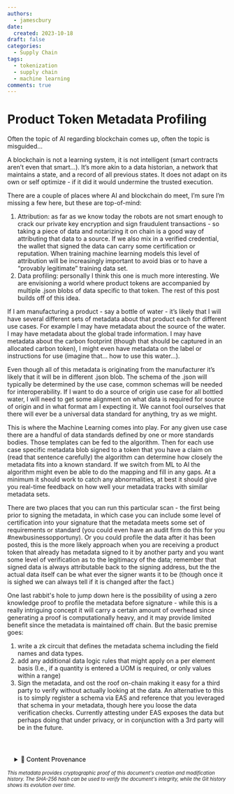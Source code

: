 ```yaml
---
authors:
  - jamescbury
date:
  created: 2023-10-18
draft: false
categories:
  - Supply Chain
tags:
  - tokenization
  - supply chain
  - machine learning
comments: true
---
```


# Product Token Metadata Profiling

Often the topic of AI regarding blockchain comes up, often the topic is misguided…

A blockchain is not a learning system, it is not intelligent (smart contracts aren’t even that smart…).  It’s more akin to a data historian, a network that maintains a state, and a record of all previous states.  It does not adapt on its own or self optimize - if it did it would undermine the trusted execution.

<!-- more -->

There are a couple of places where AI and blockchain do meet, I’m sure I’m missing a few here, but these are top-of-mind:

1) Attribution: as far as we know today the robots are not smart enough to crack our private key encryption and sign fraudulent transactions - so taking a piece of data and notarizing it on chain is a good way of attributing that data to a source.  If we also mix in a verified credential, the wallet that signed the data can carry some certification or reputation.  When training machine learning models this level of attribution will be increasingly important to avoid bias or to have a “provably legitimate” training data set.
2) Data profiling:  personally I think this one is much more interesting.  We are envisioning a world where product tokens are accompanied by multiple .json blobs of data specific to that token.  The rest of this post builds off of this idea.

If I am manufacturing a product - say a bottle of water - it’s likely that I will have several different sets of metadata about that product each for different use cases.  For example I may have metadata about the source of the water.  I may have metadata about the global trade information. I may have metadata about the carbon footprint (though that should be captured in an allocated carbon token), I might even have metadata on the label or instructions for use (imagine that… how to use this water…).

Even though all of this metadata is originating from the manufacturer it’s likely that it will be in different .json blob.  The schema of the .json will typically be determined by the use case, common schemas will be needed for interoperability.  If I want to do a source of origin use case for all bottled water, I will need to get some alignment on what data is required for source of origin and in what format am I expecting it.  We cannot fool ourselves that there will ever be a universal data standard for anything, try as we might.

This is where the Machine Learning comes into play.  For any given use case there are a handful of data standards defined by one or more standards bodies.  Those templates can be fed to the algorithm.  Then for each use case specific metadata blob signed to a token that you have a claim on (read that sentence carefully) the algorithm can determine how closely the metadata fits into a known standard. If we switch from ML to AI the algorithm might even be able to do the mapping and fill in any gaps.  At a minimum it should work to catch any abnormalities, at best it should give you real-time feedback on how well your metadata tracks with similar metadata sets.

There are two places that you can run this particular scan - the first being prior to signing the metadata, in which case you can include some level of certification into your signature that the metadata meets some set of requirements or standard (you could even have an audit firm do this for you #newbusinessopportuny).  Or you could profile the data after it has been posted, this is the more likely approach when you are receiving a product token that already has metadata signed to it by another party and you want some level of verification as to the legitimacy of the data; remember that signed data is always attributable back to the signing address, but the the actual data itself can be what ever the signer wants it to be (though once it is sighed we can always tell if it is changed after the fact.)

One last rabbit's hole to jump down here is the possibility of using a zero knowledge proof to profile the metadata before signature - while this is a really intriguing concept it will carry a certain amount of overhead since generating a proof is computationally heavy, and it may provide limited benefit since the metadata is maintained off chain. But the basic premise goes:

1) write a zk circuit that defines the metadata schema including the field names and data types.
2) add any additional data logic rules that might apply on a per element basis (I.e., if a quantity is entered a UOM is required, or only values within a range)
3) Sign the metadata, and ost the roof on-chain making it easy for a third party to verify without actually looking at the data.
An alternative to this is to simply register a schema via EAS and reference that you leveraged that schema in your metadata, though here you loose the data verification checks.  Currently attesting under EAS exposes the data but perhaps doing that under privacy, or in conjunction with a 3rd party will be in the future.

<!-- BLOG_GIT_METADATA START -->

<div class="blog-git-metadata" style="margin-top: 2rem; padding-top: 1rem; border-top: 1px solid var(--md-default-fg-color--lightest);">
  <details style="background: var(--md-code-bg-color); padding: 0.5rem 1rem; border-radius: 0.2rem;">
    <summary style="cursor: pointer; font-weight: 500; color: var(--md-default-fg-color--light);">
      📝 Content Provenance
    </summary>
    <div style="margin-top: 1rem; font-size: 0.9em;">
      <p style="margin: 0.5rem 0;"><strong>Created:</strong> 2024-06-15</p>
      <p style="margin: 0.5rem 0;"><strong>Last Modified:</strong> 2025-09-19</p>
      <p style="margin: 0.5rem 0;"><strong>Total Revisions:</strong> 3</p>
      <p style="margin: 0.5rem 0;"><strong>File SHA-256:</strong> <code style="font-size: 0.85em;">793d321b72d7b6de...</code></p>
      
      <div style="margin-top: 1rem;">
        <p style="margin: 0.5rem 0; font-weight: 500;">Recent Changes:</p>
        <table style="width: 100%; font-size: 0.85em; margin-top: 0.5rem;">
          <thead>
            <tr style="border-bottom: 1px solid var(--md-default-fg-color--lightest);">
              <th style="text-align: left; padding: 0.25rem;">Date</th>
              <th style="text-align: left; padding: 0.25rem;">Author</th>
              <th style="text-align: left; padding: 0.25rem;">Change</th>
            </tr>
          </thead>
          <tbody>
            <tr>
              <td style="padding: 0.25rem;">2025-09-19</td>
              <td style="padding: 0.25rem;">James Canterbury</td>
              <td style="padding: 0.25rem;">Added the github "Content Provenance" onto each...</td>
            </tr>
            <tr>
              <td style="padding: 0.25rem;">2024-06-15</td>
              <td style="padding: 0.25rem;">James Canterbury</td>
              <td style="padding: 0.25rem;">fixed tags</td>
            </tr>
            <tr>
              <td style="padding: 0.25rem;">2024-06-15</td>
              <td style="padding: 0.25rem;">James Canterbury</td>
              <td style="padding: 0.25rem;">added a bunch of old blogs...</td>
            </tr>
          </tbody>
        </table>
      </div>
      
      <p style="margin-top: 1rem; margin-bottom: 0;">
        <a href="https://github.com/zeroth-tech/blogs/blob/d8b1cb6671276034987e8ed4c379922236f926e8/docs/posts/product_token_metadata_profiling.md" target="_blank" style="color: var(--md-primary-fg-color); text-decoration: none;">
          View Full History on GitHub →
        </a>
      </p>
    </div>
  </details>
  
  <div style="margin-top: 0.5rem; font-size: 0.8em; color: var(--md-default-fg-color--lighter);">
    <p style="margin: 0;">
      <em>This metadata provides cryptographic proof of this document's creation and modification history. 
      The SHA-256 hash can be used to verify the document's integrity, while the Git history shows its evolution over time.</em>
    </p>
  </div>
</div>

<!-- BLOG_GIT_METADATA END -->

